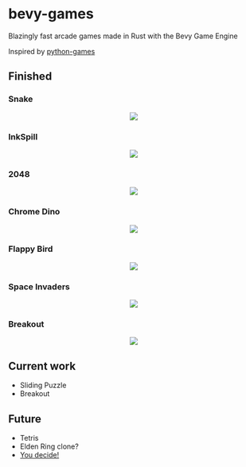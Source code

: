 # bevy-games

Blazingly fast arcade games made in Rust with the Bevy Game Engine

Inspired by [python-games](https://inventwithpython.com/pygame/)

## Finished

### Snake

<p align="center">
  <img src="https://github.com/lframosferreira/bevy-games/assets/84649544/d114e3d4-411c-4d1a-8362-63bf4b62a561">
</p>

### InkSpill

<p align="center">
  <img src="https://github.com/lframosferreira/bevy-games/assets/84649544/bfd363b0-15fb-4518-b4a2-3c5fa8391748">
</p>

### 2048

<p align="center">
  <img src="https://github.com/lframosferreira/bevy-games/assets/84649544/85cf8f86-756f-4b81-980c-10f7b540beb7">
</p>

### Chrome Dino

<p align="center">
  <img src="https://github.com/lframosferreira/bevy-games/assets/84649544/3e7e3bfe-722d-4d06-a37d-d34c89d88d32">
</p>

### Flappy Bird

<p align="center">
  <img src="https://github.com/lframosferreira/bevy-games/assets/84649544/7af6cc62-d5a2-4839-8443-3972be242255">
</p>

### Space Invaders

<p align="center">
  <img src="https://github.com/lframosferreira/bevy-games/assets/84649544/b290439a-3d97-44b4-a6d2-2699f0dcf228">
</p>

### Breakout

<p align="center">
  <img src="https://github.com/lframosferreira/bevy-games/assets/84649544/414a40e4-8656-434a-80df-f109ab285288">
</p>


## Current work

- Sliding Puzzle
- Breakout

## Future

- Tetris
- Elden Ring clone?
- [You decide!](https://github.com/lframosferreira/bevy-games/issues/new?assignees=&labels=&projects=&template=game-request.md&title=%5BNew+Game+Request%5D+)
